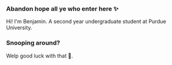 ### Abandon hope all ye who enter here ✨

Hi! I'm Benjamin. 
A second year undergraduate student at Purdue University.

### Snooping around?

Welp good luck with that 🥴.

<!--
**Blobosle/Blobosle** is a ✨ _special_ ✨ repository because its `README.md` (this file) appears on your GitHub profile.

Here are some ideas to get you started:

- 🔭 I’m currently working on ...
- 🌱 I’m currently learning ...
- 👯 I’m looking to collaborate on ...
- 🤔 I’m looking for help with ...
- 💬 Ask me about ...
- 📫 How to reach me: ...
- 😄 Pronouns: ...
- ⚡ Fun fact: ...
-->
